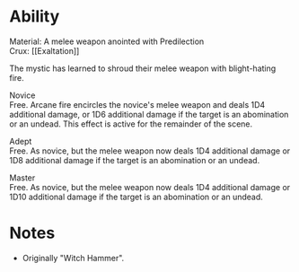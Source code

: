 # Ability
Material: A melee weapon anointed with Predilection<br>Crux: [[Exaltation]]

The mystic has learned to shroud their melee weapon with blight-hating fire.

Novice<br>Free. Arcane fire encircles the novice's melee weapon and deals 1D4 additional damage, or 1D6 additional damage if the target is an abomination or an undead. This effect is active for the remainder of the scene.

Adept<br>Free. As novice, but the melee weapon now deals 1D4 additional damage or 1D8 additional damage if the target is an abomination or an undead.

Master<br>Free. As novice, but the melee weapon now deals 1D4 additional damage or 1D10 additional damage if the target is an abomination or an undead.
# Notes
* Originally "Witch Hammer".